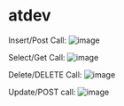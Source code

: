 # atdev

Insert/Post Call:
![image](https://user-images.githubusercontent.com/62805954/224525976-676c82c6-fdbd-41ea-bc56-abe2525afe06.png)

Select/Get Call:
![image](https://user-images.githubusercontent.com/62805954/224526082-4371d007-6776-4a44-ba43-bb928ae5b552.png)

Delete/DELETE Call:
![image](https://user-images.githubusercontent.com/62805954/224526481-45c68996-c751-4152-ae2e-e2fe29142f94.png)

Update/POST call:
![image](https://user-images.githubusercontent.com/62805954/224527166-3fa3215f-126c-4fed-a857-0f33504a3d3c.png)
